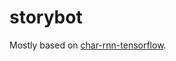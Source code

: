 # storybot

Mostly based on [char-rnn-tensorflow](https://github.com/sherjilozair/char-rnn-tensorflow).
